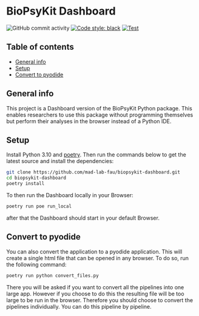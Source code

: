 # BioPsyKit Dashboard

![GitHub commit activity](https://img.shields.io/github/commit-activity/m/mad-lab-fau/biopsykit-dashboard)
[![Code style: black](https://img.shields.io/badge/code%20style-black-000000.svg)](https://github.com/psf/black)
[![Test](https://github.com/mad-lab-fau/biopsykit-dashboard/actions/workflows/test.yml/badge.svg)](https://github.com/mad-lab-fau/biopsykit-dashboard/actions/workflows/test.yml)

## Table of contents
* [General info](#general-info)
* [Setup](#setup)
* [Convert to pyodide](#convert-to-pyodide)


## General info
This project is a Dashboard version of the BioPsyKit Python package. This enables researchers
to use this package without programming themselves but perform their analyses in the browser 
instead of a Python IDE. 
	


## Setup
Install Python 3.10 and [poetry](https://python-poetry.org).
Then run the commands below to get the latest source and install the dependencies:

```bash
git clone https://github.com/mad-lab-fau/biopsykit-dashboard.git
cd biopsykit-dashboard
poetry install
```

To then run the Dashboard locally in your Browser:

```bash
poetry run poe run_local
```

after that the Dashboard should start in your default Browser.

## Convert to pyodide
You can also convert the application to a pyodide application. This will create a single html file that can be opened in any browser. 
To do so, run the following command:

```bash
poetry run python convert_files.py
```

There you will be asked if you want to convert all the pipelines into one large app. However if you choose to do this
the resulting file will be too large to be run in the browser. Therefore you should choose to convert the pipelines 
individually. You can do this pipeline by pipeline. 


